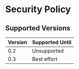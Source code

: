 # Security Policy

## Supported Versions

| Version | Supported Until |
| ------- | --------------- |
| 0.2     | Unsupported     |
| 0.3     | Best effort     |
